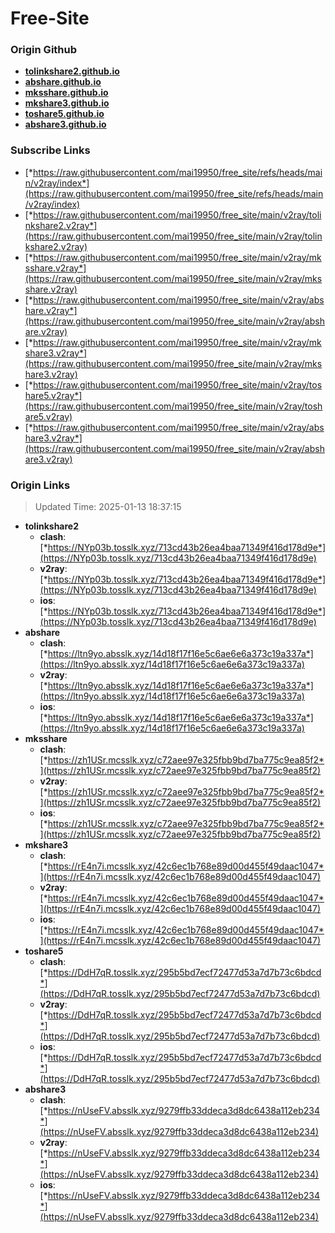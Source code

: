 # Free-Site

### Origin Github

- [**tolinkshare2.github.io**](https://github.com/tolinkshare2/tolinkshare2.github.io)
- [**abshare.github.io**](https://github.com/abshare/abshare.github.io)
- [**mksshare.github.io**](https://github.com/mksshare/mksshare.github.io)
- [**mkshare3.github.io**](https://github.com/mkshare3/mkshare3.github.io)
- [**toshare5.github.io**](https://github.com/toshare5/toshare5.github.io)
- [**abshare3.github.io**](https://github.com/abshare3/abshare3.github.io)

### Subscribe Links

- [*https://raw.githubusercontent.com/mai19950/free_site/refs/heads/main/v2ray/index*](https://raw.githubusercontent.com/mai19950/free_site/refs/heads/main/v2ray/index)
- [*https://raw.githubusercontent.com/mai19950/free_site/main/v2ray/tolinkshare2.v2ray*](https://raw.githubusercontent.com/mai19950/free_site/main/v2ray/tolinkshare2.v2ray)
- [*https://raw.githubusercontent.com/mai19950/free_site/main/v2ray/mksshare.v2ray*](https://raw.githubusercontent.com/mai19950/free_site/main/v2ray/mksshare.v2ray)
- [*https://raw.githubusercontent.com/mai19950/free_site/main/v2ray/abshare.v2ray*](https://raw.githubusercontent.com/mai19950/free_site/main/v2ray/abshare.v2ray)
- [*https://raw.githubusercontent.com/mai19950/free_site/main/v2ray/mkshare3.v2ray*](https://raw.githubusercontent.com/mai19950/free_site/main/v2ray/mkshare3.v2ray)
- [*https://raw.githubusercontent.com/mai19950/free_site/main/v2ray/toshare5.v2ray*](https://raw.githubusercontent.com/mai19950/free_site/main/v2ray/toshare5.v2ray)
- [*https://raw.githubusercontent.com/mai19950/free_site/main/v2ray/abshare3.v2ray*](https://raw.githubusercontent.com/mai19950/free_site/main/v2ray/abshare3.v2ray)

### Origin Links

> Updated Time: 2025-01-13 18:37:15

- **tolinkshare2**
  - **clash**: [*https://NYp03b.tosslk.xyz/713cd43b26ea4baa71349f416d178d9e*](https://NYp03b.tosslk.xyz/713cd43b26ea4baa71349f416d178d9e)
  - **v2ray**: [*https://NYp03b.tosslk.xyz/713cd43b26ea4baa71349f416d178d9e*](https://NYp03b.tosslk.xyz/713cd43b26ea4baa71349f416d178d9e)
  - **ios**: [*https://NYp03b.tosslk.xyz/713cd43b26ea4baa71349f416d178d9e*](https://NYp03b.tosslk.xyz/713cd43b26ea4baa71349f416d178d9e)
- **abshare**
  - **clash**: [*https://ltn9yo.absslk.xyz/14d18f17f16e5c6ae6e6a373c19a337a*](https://ltn9yo.absslk.xyz/14d18f17f16e5c6ae6e6a373c19a337a)
  - **v2ray**: [*https://ltn9yo.absslk.xyz/14d18f17f16e5c6ae6e6a373c19a337a*](https://ltn9yo.absslk.xyz/14d18f17f16e5c6ae6e6a373c19a337a)
  - **ios**: [*https://ltn9yo.absslk.xyz/14d18f17f16e5c6ae6e6a373c19a337a*](https://ltn9yo.absslk.xyz/14d18f17f16e5c6ae6e6a373c19a337a)
- **mksshare**
  - **clash**: [*https://zh1USr.mcsslk.xyz/c72aee97e325fbb9bd7ba775c9ea85f2*](https://zh1USr.mcsslk.xyz/c72aee97e325fbb9bd7ba775c9ea85f2)
  - **v2ray**: [*https://zh1USr.mcsslk.xyz/c72aee97e325fbb9bd7ba775c9ea85f2*](https://zh1USr.mcsslk.xyz/c72aee97e325fbb9bd7ba775c9ea85f2)
  - **ios**: [*https://zh1USr.mcsslk.xyz/c72aee97e325fbb9bd7ba775c9ea85f2*](https://zh1USr.mcsslk.xyz/c72aee97e325fbb9bd7ba775c9ea85f2)
- **mkshare3**
  - **clash**: [*https://rE4n7i.mcsslk.xyz/42c6ec1b768e89d00d455f49daac1047*](https://rE4n7i.mcsslk.xyz/42c6ec1b768e89d00d455f49daac1047)
  - **v2ray**: [*https://rE4n7i.mcsslk.xyz/42c6ec1b768e89d00d455f49daac1047*](https://rE4n7i.mcsslk.xyz/42c6ec1b768e89d00d455f49daac1047)
  - **ios**: [*https://rE4n7i.mcsslk.xyz/42c6ec1b768e89d00d455f49daac1047*](https://rE4n7i.mcsslk.xyz/42c6ec1b768e89d00d455f49daac1047)
- **toshare5**
  - **clash**: [*https://DdH7qR.tosslk.xyz/295b5bd7ecf72477d53a7d7b73c6bdcd*](https://DdH7qR.tosslk.xyz/295b5bd7ecf72477d53a7d7b73c6bdcd)
  - **v2ray**: [*https://DdH7qR.tosslk.xyz/295b5bd7ecf72477d53a7d7b73c6bdcd*](https://DdH7qR.tosslk.xyz/295b5bd7ecf72477d53a7d7b73c6bdcd)
  - **ios**: [*https://DdH7qR.tosslk.xyz/295b5bd7ecf72477d53a7d7b73c6bdcd*](https://DdH7qR.tosslk.xyz/295b5bd7ecf72477d53a7d7b73c6bdcd)
- **abshare3**
  - **clash**: [*https://nUseFV.absslk.xyz/9279ffb33ddeca3d8dc6438a112eb234*](https://nUseFV.absslk.xyz/9279ffb33ddeca3d8dc6438a112eb234)
  - **v2ray**: [*https://nUseFV.absslk.xyz/9279ffb33ddeca3d8dc6438a112eb234*](https://nUseFV.absslk.xyz/9279ffb33ddeca3d8dc6438a112eb234)
  - **ios**: [*https://nUseFV.absslk.xyz/9279ffb33ddeca3d8dc6438a112eb234*](https://nUseFV.absslk.xyz/9279ffb33ddeca3d8dc6438a112eb234)
